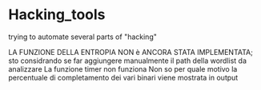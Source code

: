 # Hacking_tools
trying to automate several parts of "hacking"



LA FUNZIONE DELLA ENTROPIA NON è ANCORA STATA IMPLEMENTATA; sto considrando se far aggiungere manualmente il path della wordlist da analizzare
La funzione timer non funziona
Non so per quale motivo la percentuale di completamento dei vari binari viene mostrata in output
